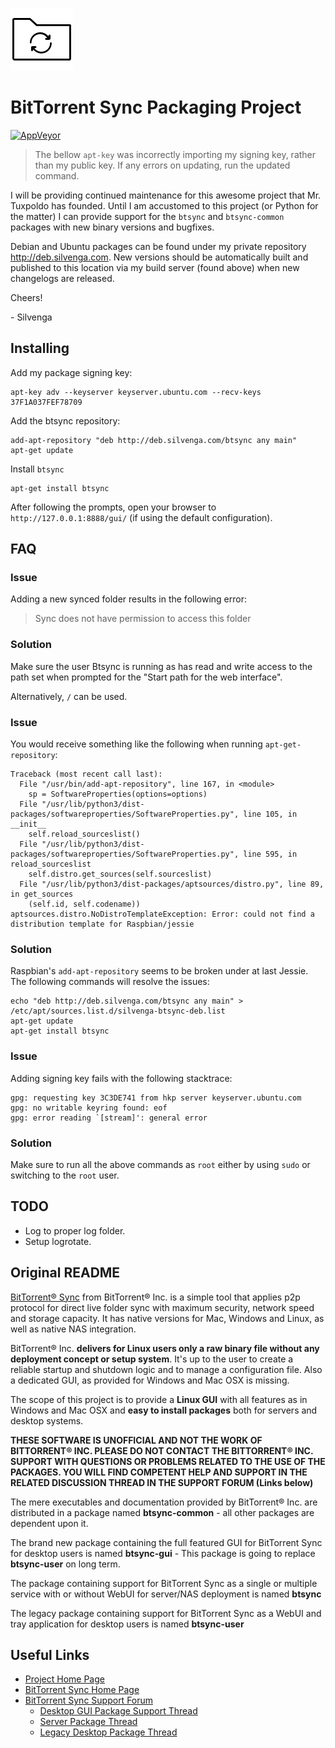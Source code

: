 ![Icon](docs/images/icon.png)

# BitTorrent Sync Packaging Project

[![AppVeyor](https://img.shields.io/appveyor/ci/Silvenga/btsync-deb.svg?logo=appveyor&maxAge=3600&style=flat-square)](https://ci.appveyor.com/project/Silvenga/btsync-deb)

> The bellow `apt-key` was incorrectly importing my signing key, rather than my public key. If any errors on updating, run the updated command.

I will be providing continued maintenance for this awesome project that Mr. Tuxpoldo has founded. Until I am accustomed to this project (or Python for the matter) I can provide support for the `btsync` and `btsync-common` packages with new binary versions and bugfixes.

Debian and Ubuntu packages can be found under my private repository http://deb.silvenga.com. New versions should be automatically built and published to this location via my build server (found above) when new changelogs are released.

Cheers!

\- Silvenga

## Installing

Add my package signing key:

```
apt-key adv --keyserver keyserver.ubuntu.com --recv-keys 37F1A037FEF78709
```

Add the btsync repository:

```
add-apt-repository "deb http://deb.silvenga.com/btsync any main"
apt-get update
```

Install `btsync`

```
apt-get install btsync
```

After following the prompts, open your browser to `http://127.0.0.1:8888/gui/` (if using the default configuration).

## FAQ

### Issue

Adding a new synced folder results in the following error:

> Sync does not have permission to access this folder

### Solution

Make sure the user Btsync is running as has read and write access to the path set when prompted for the "Start path for the web interface".

Alternatively, `/` can be used.

### Issue

You would receive something like the following when running `apt-get-repository`:

```
Traceback (most recent call last):
  File "/usr/bin/add-apt-repository", line 167, in <module>
    sp = SoftwareProperties(options=options)
  File "/usr/lib/python3/dist-packages/softwareproperties/SoftwareProperties.py", line 105, in __init__
    self.reload_sourceslist()
  File "/usr/lib/python3/dist-packages/softwareproperties/SoftwareProperties.py", line 595, in reload_sourceslist
    self.distro.get_sources(self.sourceslist)
  File "/usr/lib/python3/dist-packages/aptsources/distro.py", line 89, in get_sources
    (self.id, self.codename))
aptsources.distro.NoDistroTemplateException: Error: could not find a distribution template for Raspbian/jessie
```

### Solution

Raspbian's `add-apt-repository` seems to be broken under at last Jessie. The following commands will resolve the issues:

```
echo "deb http://deb.silvenga.com/btsync any main" > /etc/apt/sources.list.d/silvenga-btsync-deb.list
apt-get update
apt-get install btsync
```

### Issue

Adding signing key fails with the following stacktrace:

```
gpg: requesting key 3C3DE741 from hkp server keyserver.ubuntu.com
gpg: no writable keyring found: eof
gpg: error reading `[stream]': general error
```

### Solution

Make sure to run all the above commands as `root` either by using `sudo` or switching to the `root` user.

## TODO

* Log to proper log folder.
* Setup logrotate.

## Original README

[BitTorrent&reg; Sync][1] from BitTorrent&reg; Inc. is a simple tool that
applies p2p protocol for direct live folder sync with maximum security, network
speed and storage capacity. It has native versions for Mac, Windows and Linux,
as well as native NAS integration.

BitTorrent&reg; Inc. __delivers for Linux users only a raw binary file without
any deployment concept or setup system__. It's up to the user to create a
reliable startup and shutdown logic and to manage a configuration file. Also a
dedicated GUI, as provided for Windows and Mac OSX is missing.

The scope of this project is to provide a __Linux GUI__ with all features as in
Windows and Mac OSX and __easy to install packages__ both for servers and
desktop systems.

**THESE SOFTWARE IS UNOFFICIAL AND NOT THE WORK OF BITTORRENT&reg; INC.
PLEASE DO NOT CONTACT THE BITTORRENT&reg; INC. SUPPORT WITH QUESTIONS OR
PROBLEMS RELATED TO THE USE OF THE PACKAGES. YOU WILL FIND COMPETENT HELP
AND SUPPORT IN THE RELATED DISCUSSION THREAD IN THE SUPPORT FORUM (Links
below)**

The mere executables and documentation provided by BitTorrent&reg; Inc. are
distributed in a package named __btsync-common__ - all other packages are
dependent upon it.

The brand new package containing the full featured GUI for BitTorrent Sync for
desktop users is named __btsync-gui__ - This package is going to replace
__btsync-user__ on long term.

The package containing support for BitTorrent Sync as a single or multiple
service with or without WebUI for server/NAS deployment is named __btsync__

The legacy package containing support for BitTorrent Sync as a WebUI and tray
application for desktop users is named __btsync-user__


## Useful Links

- [Project Home Page][2]
- [BitTorrent Sync Home Page][1]
- [BitTorrent Sync Support Forum][3]
  - [Desktop GUI Package Support Thread][4]
  - [Server Package Thread][5]
  - [Legacy Desktop Package Thread][6]

[1]: http://www.bittorrent.com/sync
[2]: http://www.yeasoft.com/site/projects:btsync-deb
[3]: http://forum.bittorrent.com/forum/107-bittorrent-sync/
[4]: http://forum.bittorrent.com/topic/28106-linux-desktop-gui-unofficial-packages-for-bittorrent-sync/
[5]: http://forum.bittorrent.com/topic/18974-debian-and-ubuntu-server-packages-for-bittorrent-sync/
[6]: http://forum.bittorrent.com/topic/19560-debian-and-ubuntu-legacy-desktop-unofficial-packages-for-bittorrent-sync/
